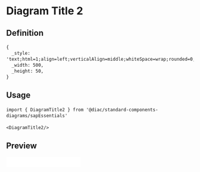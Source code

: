# Diagram Title 2

## Definition

```
{
  _style: 'text;html=1;align=left;verticalAlign=middle;whiteSpace=wrap;rounded=0;',
  _width: 500,
  _height: 50,
}
```

## Usage

```
import { DiagramTitle2 } from '@diac/standard-components-diagrams/sapEssentials'

<DiagramTitle2/>
```

## Preview

<img src="./diagram-title-2.png" width="200"/>
